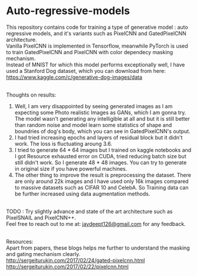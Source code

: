 # Auto-regressive-models
This repository contains code for training a type of generative model : auto regressive models, and it's variants such as PixelCNN and GatedPixelCNN architecture.<br/>
Vanilla PixelCNN is implemented in Tensorflow, meanwhile PyTorch is used to train GatedPixelCNN and PixelCNN with color dependecy masking mechanism.<br/>
Instead of MNIST for which this model performs exceptionally well, I have used a Stanford Dog dataset, which you can download from here: https://www.kaggle.com/c/generative-dog-images/data<br/><br/>

Thoughts on results:<br/>
1) Well, I am very disappointed by seeing generated images as I am expecting some Photo realistic Images as GANs, which I am gonna try.
The model wasn't generating any intelligible at all and but it is still better than random noise and model learn some statistics of shape and boundries of dog's body, which you can see in GatedPixelCNN's output.<br/>
2) I had tried increasing epochs and layers of residual block but it didn't work. The loss is fluctuating aroung 3.6.<br/>
3) I tried to generate 64 * 64 images but I trained on kaggle notebooks and I got Resource exhausted error on CUDA, tried reducing batch size
but still didn't work. So I generate 48 * 48 images. You can try to generate in original size if you have powerful machines.<br/>
4) The other thing to improve the result is preprocessing the dataset. There are only around 22k images and I have used only 16k images compared to massive datasets such as CIFAR 10 and CelebA. So Training data can be further increased using data augmentation methods.<br/><br/>

TODO : Try slightly advance and state of the art architecture such as PixelSNAIL and PixelCNN++.<br/>
Feel free to reach out to me at: jaydeept126@gmail.com for any feedback.<br/><br/>

Resources:<br/>
Apart from papers, these blogs helps me further to understand the masking and gating mechanism clearly.<br/>
http://sergeiturukin.com/2017/02/24/gated-pixelcnn.html<br/>
http://sergeiturukin.com/2017/02/22/pixelcnn.html<br/>
